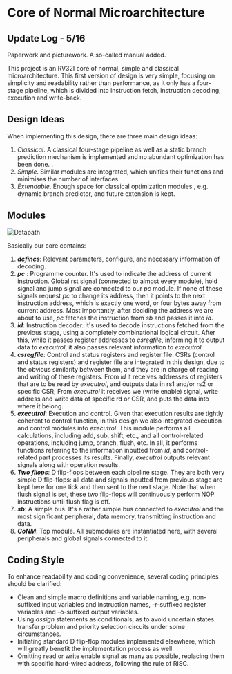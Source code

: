 

# Core of Normal Microarchitecture
## Update Log - 5/16
Paperwork and picturework. A so-called manual added. 

This project is an RV32I core of normal, simple and classical microarchitecture. 
This first version of design is very simple, focusing on simplicity and readability rather than performance, as it only has a four-stage pipeline, which is divided into instruction fetch, instruction decoding, execution and write-back. 
## Design Ideas

When implementing this design, there are three main design ideas: 

 1. *Classical*. A classical four-stage pipeline as well as a static branch prediction mechanism is implemented and no abundant optimization has been done. . 
 2. *Simple*. Similar modules are integrated, which unifies their functions and minimises the number of interfaces. 
 3. *Extendable*. Enough space for classical optimization modules , e.g. dynamic branch predictor, and future extension is kept. 

## Modules
![Datapath](https://github.com/YJY1029/conm/blob/main/datapath.png?raw=true)

Basically our core contains: 
1. ***defines***: Relevant parameters, configure, and necessary information of decoding. 
2. ***pc*** : Programme counter. It's used to indicate the address of current instruction. Global rst signal (connected to almost every module), hold signal and jump signal are connected to our *pc* module. If none of these signals request *pc* to change its address, then it points to the next instruction address, which is exactly one word, or four bytes away from current address. Most importantly, after deciding the address we are about to use, *pc* fetches the instruction from *sb* and passes it into *id*. 
3. ***id***: Instruction decoder. It's used to decode instructions fetched from the previous stage, using a completely combinational logical circuit. After this, while it passes register addresses to *csregfile*, informing it to output data to *executrol*, it also passes relevant information to *executrol*.  
4. ***csregfile***: Control and status registers and register file. CSRs (control and status registers) and register file are integrated in this design, due to the obvious similarity between them, and they are in charge of reading and writing of these registers. From *id* it receives addresses of registers that are to be read by *executrol*, and outputs data in rs1 and/or rs2 or specific CSR; From *executrol* it receives we (write enable) signal, write address and write data of specific rd or CSR, and puts the data into where it belong. 
5. ***executrol***: Execution and control. Given that execution results are tightly coherent to control function, in this design we also integrated execution and control modules into *executrol*. This module performs all calculations, including add, sub, shift, etc., and all control-related operations, including jump, branch, flush, etc. In all, it performs functions referring to the information inputted from *id*, and control-related part processes its results. Finally, *executrol* outputs relevant signals along with operation results. 
6. ***Two fliops***: D flip-flops between each pipeline stage. They are both very simple D flip-flops: all data and signals inputted from previous stage are kept here for one tick and then sent to the next stage. Note that when flush signal is set, these two flip-flops will continuously perform NOP instructions until flush flag is off. 
7. ***sb***: A simple bus. It's a rather simple bus connected to *executrol* and the most significant peripheral, data memory, transmitting instruction and data. 
8. ***CoNM***: Top module. All submodules are instantiated here, with several peripherals and global signals connected to it.

## Coding Style
To enhance readability and coding convenience, several coding principles should be clarified: 
 - Clean and simple macro definitions and variable naming,  e.g. non-suffixed input variables and instruction names, -r-suffixed register variables and -o-suffixed output variables. 
 - Using *assign* statements as conditionals, as to avoid uncertain states transfer problem and priority selection circuits under some circumstances. 
 - Initiating standard D flip-flop modules implemented elsewhere, which will greatly benefit the implementation process as well. 
 - Omitting read or write enable signal as many as possible, replacing them with specific hard-wired address, following the rule of RISC. 